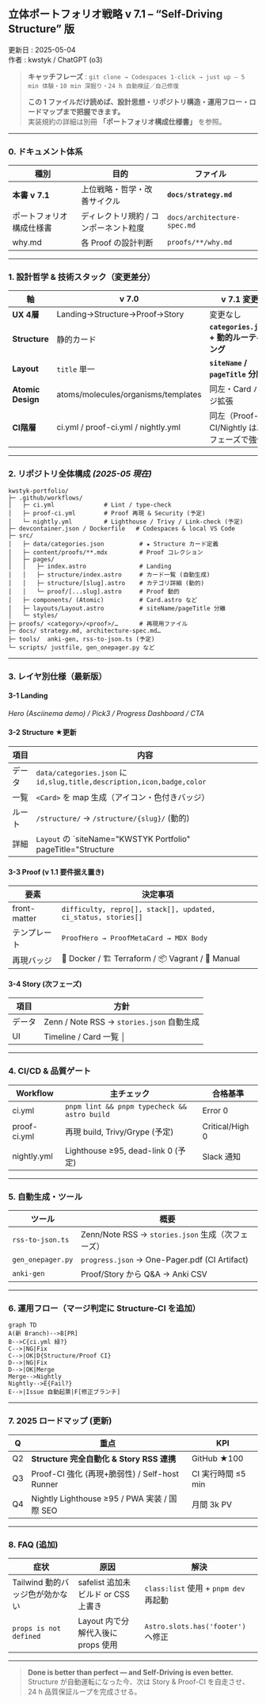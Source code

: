 ## 立体ポートフォリオ戦略 **v 7.1 – “Self-Driving Structure” 版**  
更新日 : 2025-05-04  
作者  : kwstyk / ChatGPT (o3)

> **キャッチフレーズ** : `git clone → Codespaces 1-click → just up — 5 min 体験・10 min 深掘り・24 h 自動検証／自己修復`
>
> **この 1 ファイルだけ読めば、設計思想・リポジトリ構造・運用フロー・ロードマップまで把握できます。**  
> 実装規約の詳細は別冊 **「ポートフォリオ構成仕様書」** を参照。

---

### 0. ドキュメント体系

| 種別 | 目的 | ファイル |
| ---- | ---- | -------- |
| **本書 v 7.1** | 上位戦略・哲学・改善サイクル | **`docs/strategy.md`** |
| ポートフォリオ構成仕様書 | ディレクトリ規約 / コンポーネント粒度 | `docs/architecture-spec.md` |
| why.md | 各 Proof の設計判断 | `proofs/**/why.md` |

---

### 1. 設計哲学 & 技術スタック（変更差分）

| 軸 | v 7.0 | **v 7.1 変更** |
| --- | ----- | -------------- |
| **UX 4層** | Landing→Structure→Proof→Story | 変更なし |
| **Structure** | 静的カード | **`categories.json` + 動的ルーティング** |
| **Layout** | `title` 単一 | **`siteName` / `pageTitle` 分離** |
| **Atomic Design** | atoms/molecules/organisms/templates | 同左・Card バッジ拡張 |
| **CI階層** | ci.yml / proof-ci.yml / nightly.yml | 同左（Proof-CI/Nightly は次フェーズで強化） |

---

### 2. リポジトリ全体構成 *(2025-05 現在)*

```text
kwstyk-portfolio/
├─ .github/workflows/
│   ├─ ci.yml              # Lint / type-check
│   ├─ proof-ci.yml        # Proof 再現 & Security (予定)
│   └─ nightly.yml         # Lighthouse / Trivy / Link-check (予定)
├─ devcontainer.json / Dockerfile   # Codespaces & local VS Code
├─ src/
│   ├─ data/categories.json          # ★ Structure カード定義
│   ├─ content/proofs/**.mdx         # Proof コレクション
│   ├─ pages/
│   │   ├─ index.astro               # Landing
│   │   ├─ structure/index.astro     # カード一覧 (自動生成)
│   │   ├─ structure/[slug].astro    # カテゴリ詳細 (動的)
│   │   └─ proof/[...slug].astro     # Proof 動的
│   ├─ components/ (Atomic)          # Card.astro など
│   ├─ layouts/Layout.astro          # siteName/pageTitle 分離
│   └─ styles/
├─ proofs/ <category>/<proof>/…      # 再現用ファイル
├─ docs/ strategy.md, architecture-spec.md…
├─ tools/  anki-gen, rss-to-json.ts (予定)
└─ scripts/ justfile, gen_onepager.py など
```

---

### 3. レイヤ別仕様（最新版）

#### 3-1 Landing

*Hero (Asciinema demo) / Pick3 / Progress Dashboard / CTA*

#### 3-2 Structure ★更新

| 項目 | 内容 |
| ---- | ---- |
| データ | `data/categories.json` に `id,slug,title,description,icon,badge,color` |
| 一覧 | `<Card>` を map 生成（アイコン・色付きバッジ） |
| ルート | `/structure/` → `/structure/{slug}/` (動的) |
| 詳細 | `Layout` の `siteName="KWSTYK Portfolio" pageTitle="Structure | {title}"` |

#### 3-3 Proof (v 1.1 要件据え置き)

| 要素 | 決定事項 |
| ---- | -------- |
| front-matter | `difficulty, repro[], stack[], updated, ci_status, stories[]` |
| テンプレート | `ProofHero → ProofMetaCard → MDX Body` |
| 再現バッジ | 🐳 Docker / 🏗 Terraform / 📦 Vagrant / 🔧 Manual |

#### 3-4 Story (次フェーズ)

| 項目 | 方針 |
| ---- | ---- |
| データ | Zenn / Note RSS → `stories.json` 自動生成 |
| UI | Timeline / Card 一覧 │

---

### 4. CI/CD & 品質ゲート

| Workflow | 主チェック | 合格基準 |
| --------- | --------- | -------- |
| ci.yml | `pnpm lint && pnpm typecheck && astro build` | Error 0 |
| proof-ci.yml | 再現 build, Trivy/Grype (予定) | Critical/High 0 |
| nightly.yml | Lighthouse ≥95, dead-link 0 (予定) | Slack 通知 |

---

### 5. 自動生成・ツール

| ツール | 概要 |
| ------ | ---- |
| `rss-to-json.ts` | Zenn/Note RSS → `stories.json` 生成（次フェーズ） |
| `gen_onepager.py` | `progress.json` → One-Pager.pdf (CI Artifact) |
| `anki-gen` | Proof/Story から Q&A → Anki CSV |

---

### 6. 運用フロー（マージ判定に Structure-CI を追加）

```mermaid
graph TD
A(新 Branch)-->B[PR]
B-->C{ci.yml 緑?}
C-->|NG|Fix
C-->|OK|D{Structure/Proof CI}
D-->|NG|Fix
D-->|OK|Merge
Merge-->Nightly
Nightly-->E{Fail?}
E-->|Issue 自動起票|F[修正ブランチ]
```

---

### 7. 2025 ロードマップ (更新)

| Q | 重点 | KPI |
|---|------|-----|
| Q2 | **Structure 完全自動化 & Story RSS 連携** | GitHub ★100 |
| Q3 | Proof-CI 強化 (再現+脆弱性) / Self-host Runner | CI 実行時間 ≤5 min |
| Q4 | Nightly Lighthouse ≥95 / PWA 実装 / 国際 SEO | 月間 3k PV |

---

### 8. FAQ (追加)

| 症状 | 原因 | 解決 |
|-----|------|-----|
| Tailwind 動的バッジ色が効かない | safelist 追加未ビルド or CSS 上書き | `class:list` 使用 + `pnpm dev` 再起動 |
| `props is not defined` | Layout 内で分解代入後に props 使用 | `Astro.slots.has('footer')` へ修正 |

---

> **Done is better than perfect — and Self-Driving is even better.**  
> Structure が自動運転になった今、次は Story & Proof-CI を自走させ、24 h 品質保証ループを完成させる。